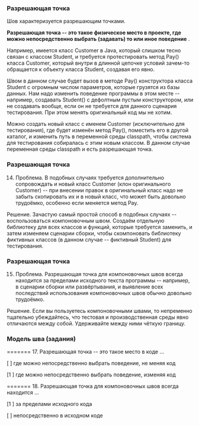 ### Разрешающая точка

Шов характеризуется разрешающим точками.

**Разрешающая точка -- это такое физическое место в проекте, где можно непосредственно выбрать (задавать) то или иное поведение** .

Например, имеется класс Customer в Java, который слишком тесно связан с классом Student, и требуется протестировать метод Pay() класса Customer, который внутри в длинной цепочке условий зачем-то обращается к объекту класса Student, создавая его явно.

Швом в данном случае будет вызов в методе Pay() конструктора класса Student с огромным числом параметров, которые грузятся из базы данных. Нам надо изменить поведение программы в этом месте -- например, создавать Student() с дефолтным пустым конструктором, или не создавать вообще, если он не требуется для данного сценария тестирования. При этом менять оригинальный код мы не хотим.

Можно создать новый класс с именем Customer (исключительно для тестирования), где будет изменён метод Pay(), поместить его в другой каталог, и изменить путь в переменной среды classpath, чтобы система для тестирования собиралась с этим новым классом. В данном случае переменная среды classpath и есть разрешающая точка.


### Разрешающая точка

14. Проблема. В подобных случаях требуется дополнительно сопровождать и новый класс Customer (клон оригинального Customer) -- при внесении правок в оригинальный класс надо не забыть скопировать их и в новый класс, что может быть довольно трудоёмко, особенно если меняется метод Pay.

Решение. Зачастую самый простой способ в подобных случаях -- воспользоваться компоновочным швом. Создаём отдельную библиотеку для всех классов и функций, которые требуется заменить, и затем изменяем сценарии сборки, чтобы скомпоновать библиотеку фиктивных классов (в данном случае -- фиктивный Student) для тестирования.


### Разрешающая точка

15. Проблема. Разрешающая точка для компоновочных швов всегда находится за пределами исходного текста программы -- например, в сценарии сборки или развёртывания, и выявление всех последствий использования компоновочных швов обычно довольно трудоёмко.

Решение. Если вы пользуетесь компоновочными швами, то непременно тщательно убеждайтесь, что тестовая и производственная среды явно отличаются между собой. Удерживайте между ними чёткую границу.


### Модель шва (задания)

======= 17. Разрешающая точка -- это такое место в коде ...

[ ] где можно непосредственно выбрать поведение, не меняя код

[1 ] где можно непосредственно выбрать поведение, изменяя код

======= 18. Разрешающая точка для компоновочных швов всегда находится ...

[1 ] за пределами исходного кода

[ ] непосредственно в исходном коде
